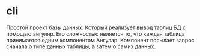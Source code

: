 # cli

Простой проект базы данных. Который реализует вывод таблиц БД с помощью ангуляр. 
Его сложностью является то, что каждая таблица принимается одним компонентом Ангулар.
Компонент посылает запрос сначала о типе данных таблицы, а затем о самих данных.

